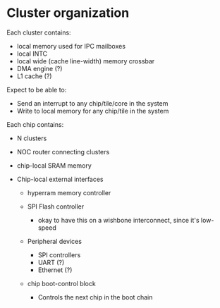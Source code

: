 
# Cluster organization

Each cluster contains:
- local memory used for IPC mailboxes
- local INTC
- local wide (cache line-width) memory crossbar
- DMA engine (?)
- L1 cache (?)

Expect to be able to:
- Send an interrupt to any chip/tile/core in the system
- Write to local memory for any chip/tile in the system

Each chip contains:
- N clusters

- NOC router connecting clusters

- chip-local SRAM memory

- Chip-local external interfaces
  - hyperram memory controller

  - SPI Flash controller
    - okay to have this on a wishbone interconnect, since it's low-speed
  
  - Peripheral devices
    - SPI controllers
    - UART (?)
    - Ethernet (?)

  - chip boot-control block
    - Controls the next chip in the boot chain

